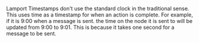 
Lamport Timestamps don't use the standard clock in the traditional sense. This uses time as a timestamp for when an action is complete. For example, if it is 9:00 when a message is sent. the time on the node it is sent to will be updated from 9:00 to 9:01. This is because it takes one second for a message to be sent.